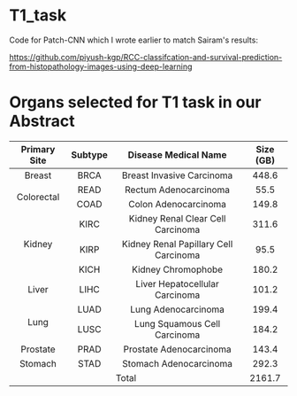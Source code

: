 # T1_task

Code for Patch-CNN which I wrote earlier to match Sairam's results:

<https://github.com/piyush-kgp/RCC-classifcation-and-survival-prediction-from-histopathology-images-using-deep-learning>


# Organs selected for T1 task in our Abstract

<table style="text-align: center">
<thead>
  <tr>
    <th>Primary Site</th>
    <th> Subtype</th>
    <th>Disease Medical Name</th>
    <th>Size (GB)</th>
  </tr>
</thead>
<tbody>
  <tr>
    <td>Breast</td>
    <td>BRCA</td>
    <td>Breast Invasive Carcinoma</td>
    <td>448.6</td>
  </tr>
  <tr>
    <td rowspan="2">Colorectal </td>
    <td>READ</td>
    <td>Rectum Adenocarcinoma</td>
    <td>55.5</td>
  </tr>
  <tr>
    <td>COAD</td>
    <td>Colon Adenocarcinoma</td>
    <td>149.8</td>
  </tr>
  <tr>
    <td  rowspan="3">Kidney </td>
    <td>KIRC</td>
    <td>Kidney Renal Clear Cell Carcinoma</td>
    <td>311.6</td>
  </tr>
  <tr>
    <td>KIRP</td>
    <td>Kidney Renal Papillary Cell Carcinoma</td>
    <td>95.5</td>
  </tr>
  <tr>
    <td>KICH</td>
    <td>Kidney Chromophobe</td>
    <td>180.2</td>
  </tr>
  <tr>
    <td>Liver</td>
    <td>LIHC</td>
    <td>Liver Hepatocellular Carcinoma</td>
    <td>101.2</td>
  </tr>
  <tr>
    <td  rowspan="2">Lung</td>
    <td>LUAD</td>
    <td>Lung Adenocarcinoma</td>
    <td>199.4</td>
  </tr>
  <tr>
    <td>LUSC</td>
    <td>Lung Squamous Cell Carcinoma</td>
    <td>184.2</td>
  </tr>
  <tr>
    <td>Prostate</td>
    <td>PRAD</td>
    <td>Prostate Adenocarcinoma</td>
    <td>143.4</td>
  </tr>
  <tr>
    <td>Stomach</td>
    <td>STAD</td>
    <td>Stomach Adenocarcinoma</td>
    <td>292.3</td>
  </tr>
  <tr>
    <td colspan="3">Total</td>
    <td>2161.7</td>
  </tr>
</tbody>
</table>
